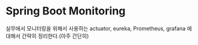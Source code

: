 # Spring Boot Monitoring

실무에서 모니터링을 위해서 사용하는 actuator, eureka, Prometheus, grafana 에 대해서 간략히 정리한다.(아주 간단히)
